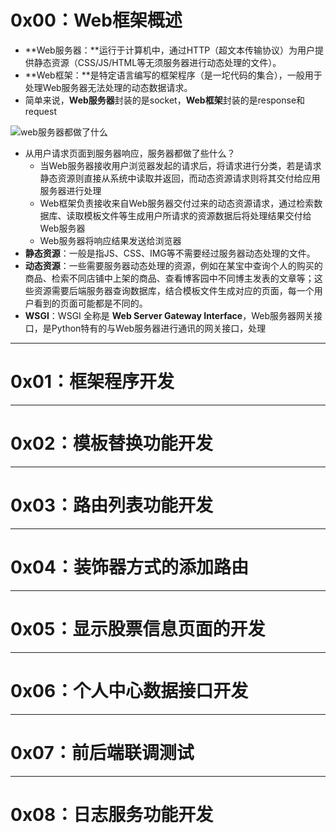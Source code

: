 # 0x00：Web框架概述

+ **Web服务器：**运行于计算机中，通过HTTP（超文本传输协议）为用户提供静态资源（CSS/JS/HTML等无须服务器进行动态处理的文件）。
+ **Web框架：**是特定语言编写的框架程序（是一坨代码的集合），一般用于处理Web服务器无法处理的动态数据请求。
+ 简单来说，**Web服务器**封装的是socket，**Web框架**封装的是response和request

![web服务器都做了什么](https://oss.smartfox.cc/2020/08/21/c8e720744f975.jpg)

+ 从用户请求页面到服务器响应，服务器都做了些什么？
  + 当Web服务器接收用户浏览器发起的请求后，将请求进行分类，若是请求静态资源则直接从系统中读取并返回，而动态资源请求则将其交付给应用服务器进行处理
  + Web框架负责接收来自Web服务器交付过来的动态资源请求，通过检索数据库、读取模板文件等生成用户所请求的资源数据后将处理结果交付给Web服务器
  + Web服务器将响应结果发送给浏览器
+ **静态资源**：一般是指JS、CSS、IMG等不需要经过服务器动态处理的文件。
+ **动态资源**：一些需要服务器动态处理的资源，例如在某宝中查询个人的购买的商品、检索不同店铺中上架的商品、查看博客园中不同博主发表的文章等；这些资源需要后端服务器查询数据库，结合模板文件生成对应的页面，每一个用户看到的页面可能都是不同的。
+ **WSGI**：WSGI 全称是 **Web Server Gateway Interface**，Web服务器网关接口，是Python特有的与Web服务器进行通讯的网关接口，处理





------

# 0x01：框架程序开发



------

# 0x02：模板替换功能开发



-------

# 0x03：路由列表功能开发



------

# 0x04：装饰器方式的添加路由



-------

# 0x05：显示股票信息页面的开发



-------

# 0x06：个人中心数据接口开发



--------

# 0x07：前后端联调测试



-------

# 0x08：日志服务功能开发